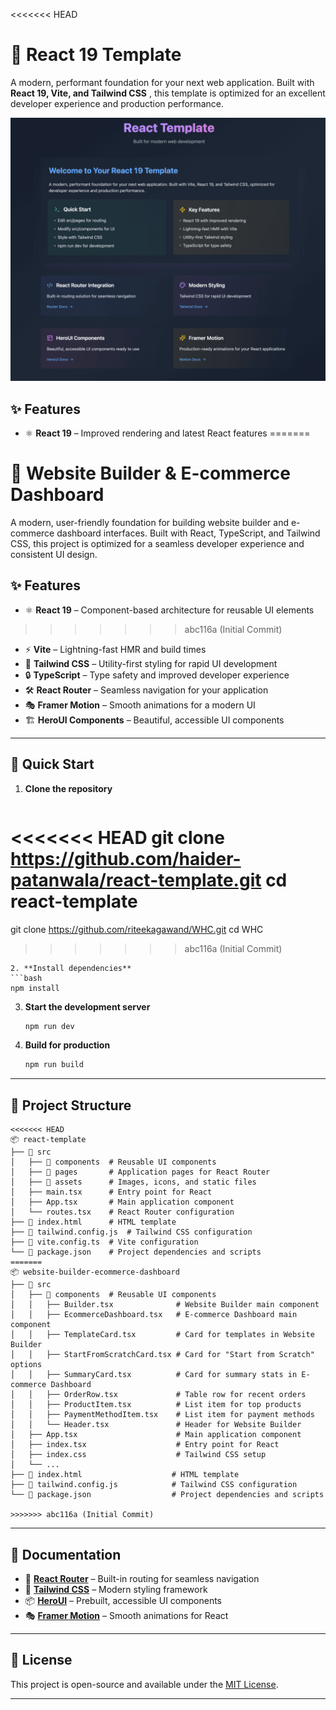 <<<<<<< HEAD
# 🚀 React 19 Template

A modern, performant foundation for your next web application. Built with **React 19, Vite, and Tailwind CSS** , this template is optimized for an excellent developer experience and production performance.

![React 19 Template](public/screenshot.png)

## ✨ Features

- ⚛ **React 19** – Improved rendering and latest React features
=======
# 🚀 Website Builder & E-commerce Dashboard

A modern, user-friendly foundation for building website builder and e-commerce dashboard interfaces. Built with React, TypeScript, and Tailwind CSS, this project is optimized for a seamless developer experience and consistent UI design.

## ✨ Features

- ⚛ **React 19** – Component-based architecture for reusable UI elements
>>>>>>> abc116a (Initial Commit)
- ⚡ **Vite** – Lightning-fast HMR and build times
- 🎨 **Tailwind CSS** – Utility-first styling for rapid UI development
- 🔒 **TypeScript** – Type safety and improved developer experience
- 🛠 **React Router** – Seamless navigation for your application
- 🎭 **Framer Motion** – Smooth animations for a modern UI
- 🏗 **HeroUI Components** – Beautiful, accessible UI components

---

## 🚀 Quick Start

1. **Clone the repository**
   ```bash
<<<<<<< HEAD
   git clone https://github.com/haider-patanwala/react-template.git
   cd react-template
=======
   git clone https://github.com/riteekagawand/WHC.git
   cd WHC
>>>>>>> abc116a (Initial Commit)
   ```
2. **Install dependencies**
   ```bash
   npm install
   ```
3. **Start the development server**
   ```bash
   npm run dev
   ```
4. **Build for production**
   ```bash
   npm run build
   ```

---

## 📂 Project Structure

```
<<<<<<< HEAD
📦 react-template
├── 📂 src
│   ├── 📂 components  # Reusable UI components
│   ├── 📂 pages       # Application pages for React Router
│   ├── 📂 assets      # Images, icons, and static files
│   ├── main.tsx      # Entry point for React
│   ├── App.tsx       # Main application component
│   └── routes.tsx    # React Router configuration
├── 📄 index.html      # HTML template
├── 📄 tailwind.config.js  # Tailwind CSS configuration
├── 📄 vite.config.ts  # Vite configuration
└── 📄 package.json    # Project dependencies and scripts
=======
📦 website-builder-ecommerce-dashboard
├── 📂 src
│   ├── 📂 components  # Reusable UI components
│   │   ├── Builder.tsx              # Website Builder main component
│   │   ├── EcommerceDashboard.tsx   # E-commerce Dashboard main component
│   │   ├── TemplateCard.tsx         # Card for templates in Website Builder
│   │   ├── StartFromScratchCard.tsx # Card for "Start from Scratch" options
│   │   ├── SummaryCard.tsx          # Card for summary stats in E-commerce Dashboard
│   │   ├── OrderRow.tsx             # Table row for recent orders
│   │   ├── ProductItem.tsx          # List item for top products
│   │   ├── PaymentMethodItem.tsx    # List item for payment methods
│   │   └── Header.tsx               # Header for Website Builder
│   ├── App.tsx                      # Main application component
│   ├── index.tsx                    # Entry point for React
│   ├── index.css                    # Tailwind CSS setup
│   └── ...
├── 📄 index.html                    # HTML template
├── 📄 tailwind.config.js            # Tailwind CSS configuration
└── 📄 package.json                  # Project dependencies and scripts

>>>>>>> abc116a (Initial Commit)
```

---

## 🔗 Documentation

- 📜 **[React Router](https://reactrouter.com/)** – Built-in routing for seamless navigation
- 🎨 **[Tailwind CSS](https://tailwindcss.com/docs/)** – Modern styling framework
- 📦 **[HeroUI](https://heroui.dev/)** – Prebuilt, accessible UI components
- 🎭 **[Framer Motion](https://www.framer.com/motion/)** – Smooth animations for React

---

## 📜 License

This project is open-source and available under the [MIT License](https://chatgpt.com/c/LICENSE).

---
